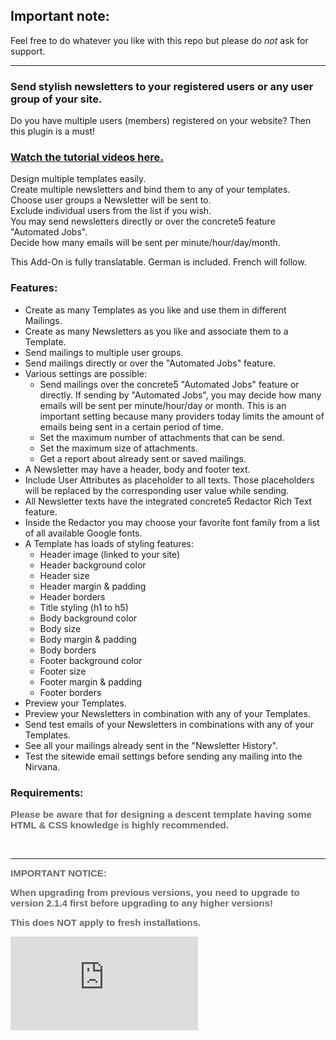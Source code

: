 ## Important note: ##

Feel free to do whatever you like with this repo but please do _not_ ask for support.

---

### Send stylish newsletters to your registered users or any user group of your site.

Do you have multiple users (members) registered on your website? Then this plugin is a must!

### **[Watch the tutorial videos here.](https://www.youtube.com/playlist?list=PL4O5JnnqaCJgqKF679wJi2CXwG3G-FEj4)**

Design multiple templates easily.  
Create multiple newsletters and bind them to any of your templates.  
Choose user groups a Newsletter will be sent to.  
Exclude individual users from the list if you wish.  
You may send newsletters directly or over the concrete5 feature "Automated Jobs".  
Decide how many emails will be sent per minute/hour/day/month.

This Add-On is fully translatable. German is included. French will follow.

### Features:

*   Create as many Templates as you like and use them in different Mailings.
*   Create as many Newsletters as you like and associate them to a Template.
*   Send mailings to multiple user groups.
*   Send mailings directly or over the "Automated Jobs" feature.
*   Various settings are possible:
    *   Send mailings over the concrete5 "Automated Jobs" feature or directly. If sending by "Automated Jobs", you may decide how many emails will be sent per minute/hour/day or month. This is an important setting because many providers today limits the amount of emails being sent in a certain period of time.
    *   Set the maximum number of attachments that can be send.
    *   Set the maximum size of attachments.
    *   Get a report about already sent or saved mailings.
*   A Newsletter may have a header, body and footer text.
*   Include User Attributes as placeholder to all texts. Those placeholders will be replaced by the corresponding user value while sending.
*   All Newsletter texts have the integrated concrete5 Redactor Rich Text feature.
*   Inside the Redactor you may choose your favorite font family from a list of all available Google fonts.
*   A Template has loads of styling features:
    *   Header image (linked to your site)
    *   Header background color
    *   Header size
    *   Header margin & padding
    *   Header borders
    *   Title styling (h1 to h5)
    *   Body background color
    *   Body size
    *   Body margin & padding
    *   Body borders
    *   Footer background color
    *   Footer size
    *   Footer margin & padding
    *   Footer borders
*   Preview your Templates.
*   Preview your Newsletters in combination with any of your Templates.
*   Send test emails of your Newsletters in combinations with any of your Templates.
*   See all your mailings already sent in the "Newsletter History".
*   Test the sitewide email settings before sending any mailing into the Nirvana.

### Requirements:

**<span style="color: #676665; font-family: Ubuntu, sans-serif; font-size: 15px;">Please be aware that for designing a descent template having some HTML & CSS knowledge is highly recommended.</span>**

**<span style="color: #676665; font-family: Ubuntu, sans-serif; font-size: 15px;">  
</span>**

* * *

**<span style="color: #676665; font-family: Ubuntu, sans-serif; font-size: 15px;">IMPORTANT NOTICE:</span>**

**<span style="color: #676665; font-family: Ubuntu, sans-serif; font-size: 15px;">When upgrading from previous versions, you need to upgrade to version 2.1.4 first before upgrading to any higher versions!</span>**

**<span style="color: #676665; font-family: Ubuntu, sans-serif; font-size: 15px;">This does NOT apply to fresh installations.</span>**

![](http://daniel-gasser.com/piwik/piwik.php?idsite=1&rec=1&action_name=Newsletter+Marketplace)
